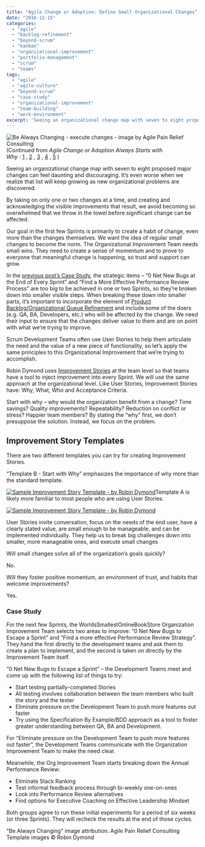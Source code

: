 ```yaml
---
title: "Agile Change or Adoption: Define Small Organizational Changes"
date: "2016-12-15"
categories: 
  - "agile"
  - "backlog-refinement"
  - "beyond-scrum"
  - "kanban"
  - "organizational-improvement"
  - "portfolio-management"
  - "scrum"
  - "teams"
tags: 
  - "agile"
  - "agile-culture"
  - "beyond-scrum"
  - "case-study"
  - "organizational-improvement"
  - "team-building"
  - "work-environment"
excerpt: 'Seeing an organizational change map with seven to eight proposed major changes can feel'
---
```


![Be Always Changing - execute changes - image by Agile Pain Relief Consulting](src/content/blog/agile-change-or-adoption-define-small-organizational-changes/images/Be-Always-Changing-execute-changes.jpg)(Continued from _Agile Change or Adoption Always Starts with Why_ : [1](/blog/agile-change-or-adoption-always-starts-with-why) , [2](/blog/agile-change-or-adoption-the-steps-to-go-from-why-to-how) , [3](/blog/agile-change-or-adoption-sense-your-current-culture) , [4](/blog/agile-change-or-adoption-create-a-vision) , [5](/blog/agile-change-or-adoption-turn-vision-into-strategy) )

Seeing an organizational change map with seven to eight proposed major changes can feel daunting and discouraging. It’s even worse when we realize that list will keep growing as new organizational problems are discovered.

By taking on only one or two changes at a time, and creating and acknowledging the visible improvements that result, we avoid becoming so overwhelmed that we throw in the towel before significant change can be affected.

Our goal in the first few Sprints is primarily to create a habit of change, even more than the changes themselves. We want the idea of regular small changes to become the norm. The Organizational Improvement Team needs small wins. They need to create a sense of momentum and to prove to everyone that meaningful change is happening, so trust and support can grow.

In the [previous post’s Case Study](/blog/agile-change-or-adoption-turn-vision-into-strategy), the strategic items – “0 Net New Bugs at the End of Every Sprint” and “Find a More Effective Performance Review Process” are too big to be achieved in one or two Sprints, so they’re broken down into smaller visible steps. When breaking these down into smaller parts, it’s important to incorporate the element of [Product Backlog/Organizational Queue Refinement](/blog/taking-organizational-improvement-with-scrum-seriously) and include some of the doers (e.g. QA, BA, Developers, etc.) who will be affected by the change. We need their input to ensure that the changes deliver value to them and are on point with what we’re trying to improve.

Scrum Development Teams often use User Stories to help them articulate the need and the value of a new piece of functionality, so let’s apply the same principles to this Organizational Improvement that we’re trying to accomplish.

Robin Dymond uses [Improvement Stories](external:https://innovel.net/improve-measurably-with-improvement-stories/) at the team level so that teams have a tool to inject improvement into every Sprint. We will use the same approach at the organizational level. Like User Stories, Improvement Stories have: Why, What, Who and Acceptance Criteria.

Start with why – why would the organization benefit from a change? Time savings? Quality improvements? Repeatability? Reduction on conflict or stress? Happier team members? By stating the “why” first, we don’t presuppose the solution. Instead, we focus on the problem.

## Improvement Story Templates

There are two different templates you can try for creating Improvement Stories.

“Template B - Start with Why” emphasizes the importance of why more than the standard template.

[](external:https://www.innovel.net/wp-content/uploads/improvementstorytemplateB.png)[![Sample Improvement Story Template - by Robin Dymond](src/content/blog/agile-change-or-adoption-define-small-organizational-changes/images/improvementstorytemplateB-1024x628.png)](https://innovel.net/wp-content/uploads/improvementstorytemplateB.png)Template A is likely more familiar to most people who are using User Stories.

[![Sample Improvement Story Template - by Robin Dymond](src/content/blog/agile-change-or-adoption-define-small-organizational-changes/images/improvementstorytemplateA-1024x636.png)](https://innovel.net/wp-content/uploads/improvementstorytemplateA.png)

User Stories invite conversation, focus on the needs of the end user, have a clearly stated value, are small enough to be manageable, and can be implemented individually. They help us to break big challenges down into smaller, more manageable ones, and execute small changes

Will small changes solve all of the organization’s goals quickly?

No.

Will they foster positive momentum, an environment of trust, and habits that welcome improvements?

Yes.

### Case Study

For the next few Sprints, the WorldsSmallestOnlineBookStore Organization Improvement Team selects two areas to improve: “0 Net New Bugs to Escape a Sprint” and “Find a more effective Performance Review Strategy”. They hand the first directly to the development teams and ask them to create a plan to implement, and the second is taken on directly by the Improvement Team itself.

“0 Net New Bugs to Escape a Sprint” – the Development Teams meet and come up with the following list of things to try:

- Start testing partially-completed Stories
- All testing involves collaboration between the team members who built the story and the tester
- Eliminate pressure on the Development Team to push more features out faster
- Try using the Specification By Example/BDD approach as a tool to foster greater understanding between QA, BA and Development.

For “Eliminate pressure on the Development Team to push more features out faster”, the Development Teams communicate with the Organization Improvement Team to make the need clear.

Meanwhile, the Org Improvement Team starts breaking down the Annual Performance Review:

- Eliminate Stack Ranking
- Test informal feedback process through bi-weekly one-on-ones
- Look into Performance Review alternatives
- Find options for Executive Coaching on Effective Leadership Mindset

Both groups agree to run these initial experiments for a period of six weeks (or three Sprints). They will recheck the results at the end of those cycles.

"Be Always Changing" image attribution: Agile Pain Relief Consulting Template images © Robin Dymond
